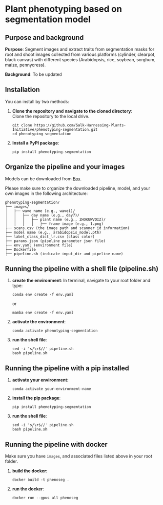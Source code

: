 # Plant phenotyping based on segmentation model

## Purpose and background
**Purpose**: Segment images and extract traits from segmentation masks for root and shoot images collected from various platforms (cylinder, clearpot, black canvas) with different species (Arabidopsis, rice, soybean, sorghum, maize, pennycress).

**Background**: To be updated

## Installation

You can install by two methods:

1. **Clone the repository and navigate to the cloned directory**:  
   Clone the repository to the local drive.
   ```
   git clone https://github.com/Salk-Harnessing-Plants-Initiative/phenotyping-segmentation.git
   cd phenotyping-segmentation
   ```

2. **Install a PyPI package**:  
   
   ```
   pip install phenotyping-segmentation
   ```

## Organize the pipeline and your images
Models can be downloaded from [Box](https://salkinstitute.box.com/s/cqgv1dwm1hkf84eid72hdjqg47nwbpo5).

Please make sure to organize the downloaded pipeline, model, and your own images in the following architecture:

```
phenotyping-segmentation/
├── images/
│   ├── wave name (e.g., wave1)/
│   │   ├── day name (e.g., day7)/
│   │   │   ├── plant name (e.g., ZHOKUWVOIZ)/
│   │   │   │   ├── frame image (e.g., 1.png)
├── scans.csv (the image path and scanner id information)
├── model name (e.g., arabidopsis_model.pth)
├── label_class_dict_lr.csv (class color)
├── params.json (pipeline parameter json file)
├── env.yaml (environment file)
├── Dockerfile
├── pipeline.sh (indicate input_dir and pipeline name)
```

## Running the pipeline with a shell file (pipeline.sh)
1. **create the environment**:
   In terminal, navigate to your root folder and type:
   ```
   conda env create -f env.yaml
   ```
   or
   ```
   mamba env create -f env.yaml
   ```

2. **activate the environment**:
   ```
   conda activate phenotyping-segmentation
   ```

3. **run the shell file**:
   ```
   sed -i 's/\r$//' pipeline.sh
   bash pipeline.sh
   ```

## Running the pipeline with a pip installed
1. **activate your environment**:
   ```
   conda activate your-environment-name
   ```

2. **install the pip package**:
   ```
   pip install phenotyping-segmentation
   ```
   
3. **run the shell file**:
   ```
   sed -i 's/\r$//' pipeline.sh
   bash pipeline.sh
   ```

## Running the pipeline with docker
Make sure you have `images`, and associated files listed above in your root folder.

1. **build the docker**:
   ```
   docker build -t phenoseg .
   ```

2. **run the docker**:
   ```
   docker run --gpus all phenoseg
   ```
